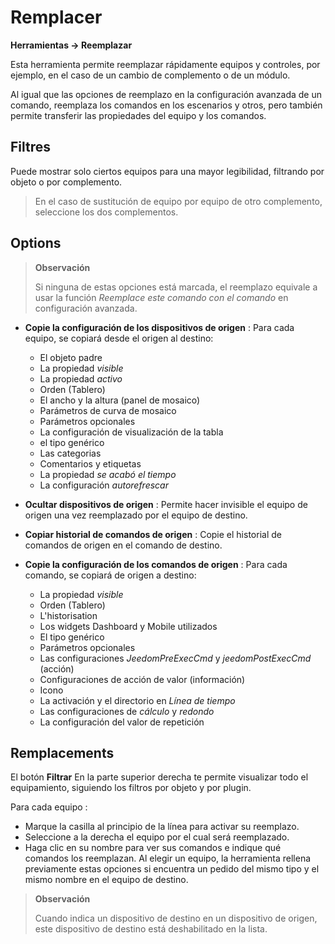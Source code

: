 # Remplacer
**Herramientas → Reemplazar**

Esta herramienta permite reemplazar rápidamente equipos y controles, por ejemplo, en el caso de un cambio de complemento o de un módulo.

Al igual que las opciones de reemplazo en la configuración avanzada de un comando, reemplaza los comandos en los escenarios y otros, pero también permite transferir las propiedades del equipo y los comandos.

## Filtres

Puede mostrar solo ciertos equipos para una mayor legibilidad, filtrando por objeto o por complemento.

> En el caso de sustitución de equipo por equipo de otro complemento, seleccione los dos complementos.

## Options

> **Observación**
>
> Si ninguna de estas opciones está marcada, el reemplazo equivale a usar la función *Reemplace este comando con el comando* en configuración avanzada.

- **Copie la configuración de los dispositivos de origen** :
Para cada equipo, se copiará desde el origen al destino:
	* El objeto padre
	* La propiedad *visible*
	* La propiedad *activo*
	* Orden (Tablero)
	* El ancho y la altura (panel de mosaico)
	* Parámetros de curva de mosaico
	* Parámetros opcionales
	* La configuración de visualización de la tabla
	* el tipo genérico
	* Las categorias
	* Comentarios y etiquetas
	* La propiedad *se acabó el tiempo*
	* La configuración *autorefrescar*

- **Ocultar dispositivos de origen** : Permite hacer invisible el equipo de origen una vez reemplazado por el equipo de destino.
- **Copiar historial de comandos de origen** : Copie el historial de comandos de origen en el comando de destino.
- **Copie la configuración de los comandos de origen** :
Para cada comando, se copiará de origen a destino:
	* La propiedad *visible*
	* Orden (Tablero)
	* L'historisation
	* Los widgets Dashboard y Mobile utilizados
	* El tipo genérico
	* Parámetros opcionales
	* Las configuraciones *JeedomPreExecCmd* y *jeedomPostExecCmd* (acción)
	* Configuraciones de acción de valor (información)
	* Icono
	* La activación y el directorio en *Línea de tiempo*
	* Las configuraciones de *cálculo* y *redondo*
	* La configuración del valor de repetición


## Remplacements

El botón **Filtrar** En la parte superior derecha te permite visualizar todo el equipamiento, siguiendo los filtros por objeto y por plugin.

Para cada equipo :

- Marque la casilla al principio de la línea para activar su reemplazo.
- Seleccione a la derecha el equipo por el cual será reemplazado.
- Haga clic en su nombre para ver sus comandos e indique qué comandos los reemplazan. Al elegir un equipo, la herramienta rellena previamente estas opciones si encuentra un pedido del mismo tipo y el mismo nombre en el equipo de destino.


> **Observación**
>
> Cuando indica un dispositivo de destino en un dispositivo de origen, este dispositivo de destino está deshabilitado en la lista.
